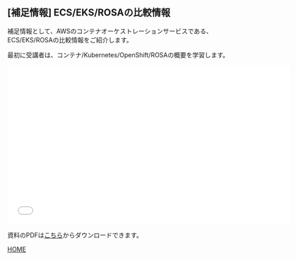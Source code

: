 ## [補足情報] ECS/EKS/ROSAの比較情報

補足情報として、AWSのコンテナオーケストレーションサービスである、ECS/EKS/ROSAの比較情報をご紹介します。

最初に受講者は、コンテナ/Kubernetes/OpenShift/ROSAの概要を学習します。

<embed src="../../docs/pdf/2023-ecs-eks-rosa.pdf#&scrollbar=0&view=Fit&viewrect=0,0,570,0" width="640" height="360" hspace="0" vspace="0">

資料のPDFは[こちら](../../docs/pdf/2023-ecs-eks-rosa.pdf)からダウンロードできます。

[HOME](../../README.md)
